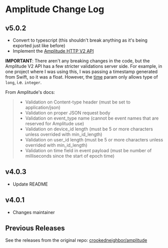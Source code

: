 # Amplitude Change Log

## v5.0.2
- Convert to typescript (this shouldn't break anything as it's being exported just like before)
- Implement the [Amplitude HTTP V2 API](https://developers.amplitude.com/docs/http-api-v2)

**IMPORTANT**: There aren't any breaking changes in the code, but the Amplitude V2 API has a few stricter validations server side. For example, in one project where I was using this, I was passing a timestamp generated from Swift, so it was a float. However, the [time](https://developers.amplitude.com/docs/http-api-v2#parameters) param only allows type of `long`, i.e. `integer`. 

From Amplitude's docs:
> - Validation on Content-type header (must be set to application/json)
> - Validation on proper JSON request body
> - Validation on event_type name (cannot be event names that are reserved for Amplitude use)
> - Validation on device_id length (must be 5 or more characters unless overrided with min_id_length)
> - Validation on user_id length (must be 5 or more characters unless overrided with min_id_length)
> - Validation on time field in event payload (must be number of milliseconds since the start of epoch time)

## v4.0.3
- Update README

## v4.0.1
- Changes maintainer

## Previous Releases
See the releases from the original repo: [crookedneighbor/amplitude](https://github.com/crookedneighbor/amplitude/releases)
